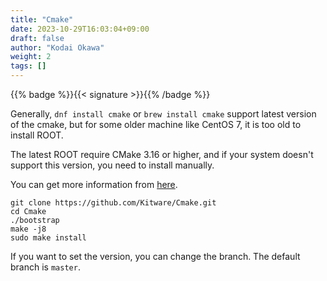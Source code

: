 ```yaml
---
title: "Cmake"
date: 2023-10-29T16:03:04+09:00
draft: false
author: "Kodai Okawa"
weight: 2
tags: []
---
```


{{% badge %}}{{< signature >}}{{% /badge %}}

Generally, `dnf install cmake` or `brew install cmake` support latest version of the cmake, but for some older machine like CentOS 7, it is too old to install ROOT.

The latest ROOT require CMake 3.16 or higher, and if your system doesn't support this version, you need to install manually.

You can get more information from [here](https://github.com/Kitware/Cmake).


```shell
git clone https://github.com/Kitware/Cmake.git
cd Cmake
./bootstrap
make -j8
sudo make install
```

If you want to set the version, you can change the branch.
The default branch is `master`.
